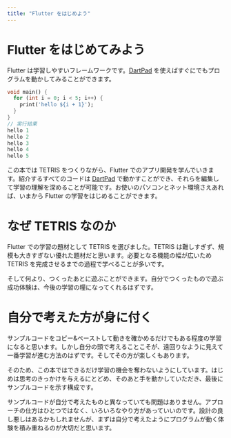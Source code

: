 ```yaml
---
title: "Flutter をはじめよう"
---
```


# Flutter をはじめてみよう

Flutter は学習しやすいフレームワークです。[DartPad](https://dartpad.dartlang.org) を使えばすぐにでもプログラムを動かしてみることができます。

```dart
void main() {
  for (int i = 0; i < 5; i++) {
    print('hello ${i + 1}');
  }
}
// 実行結果
hello 1
hello 2
hello 3
hello 4
hello 5
```

この本では TETRIS をつくりながら、Flutter でのアプリ開発を学んでいきます。紹介するすべてのコードは [DartPad](https://dartpad.dartlang.org) で動かすことができ、それらを編集して学習の理解を深めることが可能です。お使いのパソコンとネット環境さえあれば、いまから Flutter の学習をはじめることができます。

# なぜ TETRIS なのか

Flutter での学習の題材として TETRIS を選びました。TETRIS は難しすぎず、規模も大きすぎない優れた題材だと思います。必要となる機能の幅が広いため TETRIS を完成させるまでの過程で学べることが多いです。

そして何より、つくったあとに遊ぶことができます。自分でつくったもので遊ぶ成功体験は、今後の学習の糧になってくれるはずです。

# 自分で考えた方が身に付く

サンプルコードをコピー&ペーストして動きを確かめるだけでもある程度の学習になると思います。しかし自分の頭で考えることこそが、遠回りなように見えて一番学習が進む方法のはずです。そしてその方が楽しくもあります。

そのため、この本ではできるだけ学習の機会を奪わないようにしています。はじめは思考のきっかけを与えるにとどめ、そのあと手を動かしていただき、最後にサンプルコードを示す構成です。

サンプルコードが自分で考えたものと異なっていても問題はありません。アプローチの仕方はひとつではなく、いろいろなやり方があっていいのです。設計の良し悪しはあるかもしれませんが、まずは自分で考えたようにプログラムが動く体験を積み重ねるのが大切だと思います。
